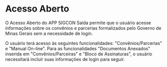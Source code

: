 # Acesso Aberto

O Acesso Aberto do APP SIGCON Saída permite que o usuário acesse informações sobre os convênios e parcerias formalizados pelo Governo de Minas Gerais sem a necessidade de login.

O usuário terá acesso às seguintes funcionalidades: "Convênios/Parcerias" e "Manual On-line". Para as funcionalidades "Documentos Anexados" inserida em "Convênios/Parceiras" e "Bloco de Assinaturas", o usuário necessitará incluir suas informações de login para seguir.
